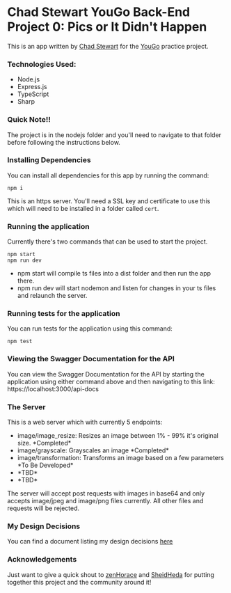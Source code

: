 
# Chad Stewart YouGo Back-End Project 0: Pics or It Didn't Happen

This is an app written by [Chad Stewart](https://www.github.com/ChadStewart) for the [YouGo](https://www.github.com/YouGoDevs/YouGo-Backend-Track) practice project.

### Technologies Used:

<ul>
<li>Node.js</li>
<li>Express.js</li>
<li>TypeScript</li>
<li>Sharp</li>
</ul>

### Quick Note!!

The project is in the nodejs folder and you'll need to navigate to that folder before following the instructions below.

### Installing Dependencies

You can install all dependencies for this app by running the command:

    npm i

This is an https server. You'll need a SSL key and certificate to use this which will need to be installed in a folder called `cert`.

### Running the application

Currently there's two commands that can be used to start the project.

    npm start
    npm run dev

<ul>
<li>npm start will compile ts files into a dist folder and then run the app there.</li>
<li>npm run dev will start nodemon and listen for changes in your ts files and relaunch the server.</li>
</ul>

### Running tests for the application

You can run tests for the application using this command:

    npm test

### Viewing the Swagger Documentation for the API

You can view the Swagger Documentation for the API by starting the application using either command above and then navigating to this link: https://localhost:3000/api-docs

### The Server

This is a web server which with currently 5 endpoints:

<ul>
<li>image/image_resize: Resizes an image between 1% - 99% it's original size. *Completed*</li>
<li>image/grayscale: Grayscales an image *Completed*</li>
<li>image/transformation: Transforms an image based on a few parameters *To Be Developed*</li>
<li>*TBD*</li>
<li>*TBD*</li>
</ul>

The server will accept post requests with images in base64 and only accepts image/jpeg and image/png files currently. All other files and requests will be rejected.

### My Design Decisions

You can find a document listing my design decisions [here](./nodejs/design-decisions.md)

### Acknowledgements

Just want to give a quick shout to [zenHorace](https://twitter.com/zenhorace) and [SheidHeda](https://twitter.com/Elixir_Js) for putting together this project and the community around it!